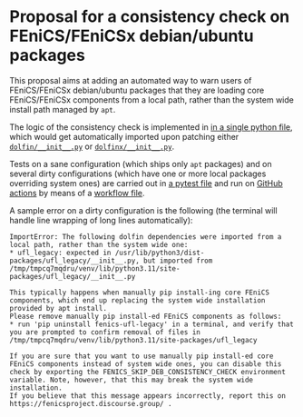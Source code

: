 # Proposal for a consistency check on FEniCS/FEniCSx debian/ubuntu packages

This proposal aims at adding an automated way to warn users of FEniCS/FEniCSx debian/ubuntu packages that they are loading core FEniCS/FEniCSx components from a local path, rather than the system wide install path managed by `apt`.

The logic of the consistency check is implemented in [in a single python file](https://github.com/francesco-ballarin/fenics_fenicsx_deb_consistency_check/blob/main/proposal/_deb_consistency_check.py), which would get automatically imported upon patching either [`dolfin/__init__.py`](https://github.com/francesco-ballarin/fenics_fenicsx_deb_consistency_check/blob/main/proposal/patch_dolfin_init.patch) or [`dolfinx/__init__.py`](https://github.com/francesco-ballarin/fenics_fenicsx_deb_consistency_check/blob/main/proposal/patch_dolfin_init.patch).

Tests on a sane configuration (which ships only `apt` packages) and on several dirty configurations (which have one or more local packages overriding system ones) are carried out in [a pytest file](https://github.com/francesco-ballarin/fenics_fenicsx_deb_consistency_check/blob/main/tests/test_proposal.py) and run on [GitHub actions](https://github.com/francesco-ballarin/fenics_fenicsx_deb_consistency_check/actions) by means of a [workflow file](https://github.com/francesco-ballarin/fenics_fenicsx_deb_consistency_check/blob/main/.github/workflows/ci.yml).

A sample error on a dirty configuration is the following (the terminal will handle line wrapping of long lines automatically):
```
ImportError: The following dolfin dependencies were imported from a local path, rather than the system wide one:
* ufl_legacy: expected in /usr/lib/python3/dist-packages/ufl_legacy/__init__.py, but imported from /tmp/tmpcq7mqdru/venv/lib/python3.11/site-packages/ufl_legacy/__init__.py

This typically happens when manually pip install-ing core FEniCS components, which end up replacing the system wide installation provided by apt install.
Please remove manually pip install-ed FEniCS components as follows:
* run 'pip uninstall fenics-ufl-legacy' in a terminal, and verify that you are prompted to confirm removal of files in /tmp/tmpcq7mqdru/venv/lib/python3.11/site-packages/ufl_legacy

If you are sure that you want to use manually pip install-ed core FEniCS components instead of system wide ones, you can disable this check by exporting the FENICS_SKIP_DEB_CONSISTENCY_CHECK environment variable. Note, however, that this may break the system wide installation.
If you believe that this message appears incorrectly, report this on https://fenicsproject.discourse.group/ .
```
